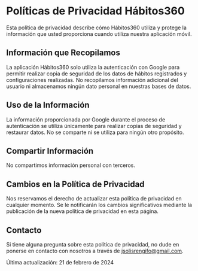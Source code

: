 # Políticas de Privacidad Hábitos360

Esta política de privacidad describe cómo Hábitos360 utiliza y protege la información que usted proporciona cuando utiliza nuestra aplicación móvil.

## Información que Recopilamos

La aplicación Hábitos360 solo utiliza la autenticación con Google para permitir realizar copia de seguridad de los datos de hábitos registrados y configuraciones realizadas. No recopilamos información adicional del usuario ni almacenamos ningún dato personal en nuestras bases de datos.

## Uso de la Información

La información proporcionada por Google durante el proceso de autenticación se utiliza únicamente para realizar copias de seguridad y restaurar datos. No se comparte ni se utiliza para ningún otro propósito.

## Compartir Información

No compartimos información personal con terceros.

## Cambios en la Política de Privacidad

Nos reservamos el derecho de actualizar esta política de privacidad en cualquier momento. Se le notificarán los cambios significativos mediante la publicación de la nueva política de privacidad en esta página.

## Contacto

Si tiene alguna pregunta sobre esta política de privacidad, no dude en ponerse en contacto con nosotros a través de [jsolisrengifo@gmail.com](mailto:jsolisrengifo@gmail.com).

Última actualización: 21 de febrero de 2024
